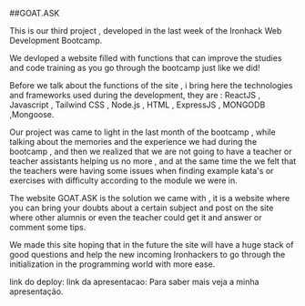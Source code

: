 ##GOAT.ASK

This is our third project , developed in the last week of the Ironhack Web Development Bootcamp.

We devloped a website filled with functions that can improve the studies and code training as you go through the bootcamp just like we did! 

Before we talk about the functions of the site , i bring here the technologies and frameworks used during the development, they are : ReactJS , Javascript , Tailwind CSS , Node.js , HTML , ExpressJS , MONGODB ,Mongoose. 

Our project was came to light in the last month of the bootcamp , while talking about the memories and the experience we had during the bootcamp , and then we realized that we are not going to have a teacher or teacher assistants helping us no more , and at the same time the we felt that the teachers were having some issues when finding example kata's or exercises with difficulty according to the module we were in.

The website GOAT.ASK is the solution we came with , it is a website where you can bring your doubts about a certain subject and post on the site where other alumnis or even the teacher could get it and answer or comment some tips.

We made this site hoping that in the future the site will have a huge stack of good questions and help the new incoming Ironhackers to go through the initialization in the programming world with more ease.



link do deploy:[](https://goat-ask.netlify.app/feed)
link da apresentacao:[](https://www.canva.com/design/DAFH0DWEsfE/aIypuM13xxLqhVpbDNitZA/edit)
Para saber mais veja a minha apresentação.
